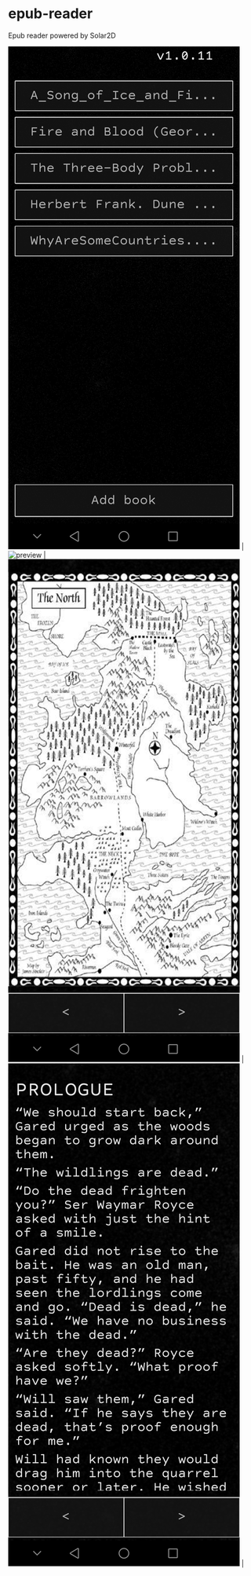 # epub-reader
Epub reader powered by Solar2D


![menu](doc/Screenshot_menu.jpg)  |
![preview](doc/Screenshot_preview) |
![reading_image](doc/Screenshot_reading_image.jpg) |
![reading](doc/Screenshot_reading.jpg) |